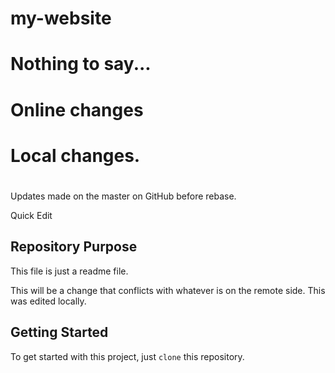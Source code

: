 # my-website
#
# Nothing to say...
#
# Online changes
# Local changes.
#

Updates made on the master on GitHub before rebase.

Quick Edit


## Repository Purpose

This file is just a readme file.

This will be a change that conflicts
with whatever is on the remote side.
This was edited locally.

## Getting Started

To get started with this project, just `clone` this repository.

